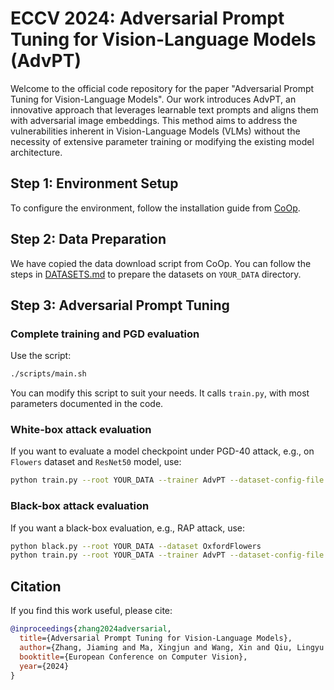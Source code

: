 
# ECCV 2024: Adversarial Prompt Tuning for Vision-Language Models (AdvPT)

Welcome to the official code repository for the paper "Adversarial Prompt Tuning for Vision-Language Models". Our work introduces AdvPT, an innovative approach that leverages learnable text prompts and aligns them with adversarial image embeddings. This method aims to address the vulnerabilities inherent in Vision-Language Models (VLMs) without the necessity of extensive parameter training or modifying the existing model architecture.


## Step 1: Environment Setup
To configure the environment, follow the installation guide from [CoOp](https://github.com/KaiyangZhou/CoOp#how-to-install).

## Step 2: Data Preparation
We have copied the data download script from CoOp. You can follow the steps in [DATASETS.md](https://github.com/jiamingzhang94/Adversarial-Prompt-Tuning/blob/master/DATASETS.md) to prepare the datasets on `YOUR_DATA` directory.

## Step 3: Adversarial Prompt Tuning
### Complete training and PGD evaluation
Use the script:
```bash
./scripts/main.sh
```
You can modify this script to suit your needs. It calls `train.py`, with most parameters documented in the code. 

### White-box attack evaluation
If you want to evaluate a model checkpoint under PGD-40 attack, e.g., on `Flowers` dataset and `ResNet50` model, use:
```bash
python train.py --root YOUR_DATA --trainer AdvPT --dataset-config-file configs/datasets/oxford_flowers.yaml --config-file configs/trainers/AdvPT/rn50.yaml --output-dir YOUR_OUTPUT --model-dir YOUR_WEIGHTS --eval-only
```

### Black-box attack evaluation
If you want a black-box evaluation, e.g., RAP attack, use:
```bash
python black.py --root YOUR_DATA --dataset OxfordFlowers
python train.py --root YOUR_DATA --trainer AdvPT --dataset-config-file configs/datasets/oxford_flowers.yaml --config-file configs/trainers/AdvPT/rn50.yaml --output-dir YOUR_OUTPUT --model-dir YOUR_WEIGHTS --eval-black --black-attack RAP
```

## Citation
If you find this work useful, please cite:
```bibtex
@inproceedings{zhang2024adversarial, 
  title={Adversarial Prompt Tuning for Vision-Language Models},
  author={Zhang, Jiaming and Ma, Xingjun and Wang, Xin and Qiu, Lingyu and Wang, Jiaqi and Jiang, Yu-Gang and Sang, Jitao},
  booktitle={European Conference on Computer Vision},
  year={2024}
}
```

